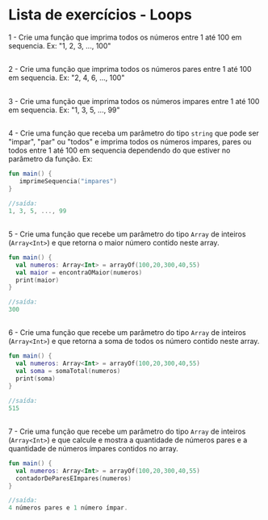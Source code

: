 # Lista de exercícios - Loops 
1 - Crie uma função que imprima todos os números entre 1 até 100 em sequencia. 
Ex: "1, 2, 3, ..., 100"

##
2 - Crie uma função que imprima todos os números pares entre 1 até 100 em sequencia. 
Ex: "2, 4, 6, ..., 100"

##
3 - Crie uma função que imprima todos os números impares entre 1 até 100 em sequencia. 
Ex: "1, 3, 5, ..., 99"

##
4 - Crie uma função que receba um parâmetro do tipo `string` que pode ser "impar", "par" ou "todos" e imprima todos os números impares, pares ou todos entre 1 até 100 
em sequencia dependendo do que estiver no parâmetro da função. 
Ex: 
``` kotlin
fun main() {
   imprimeSequencia("impares")
}

//saída: 
1, 3, 5, ..., 99
```

## 
5 - Crie uma função que recebe um parâmetro do tipo `Array` de inteiros (`Array<Int>`) e que retorna o maior número contido neste array.
``` kotlin
fun main() {
  val numeros: Array<Int> = arrayOf(100,20,300,40,55)
  val maior = encontraOMaior(numeros)
  print(maior)
}

//saída: 
300
```

## 
6 - Crie uma função que recebe um parâmetro do tipo `Array` de inteiros (`Array<Int>`) e que retorna a soma de todos os número contido neste array.
``` kotlin
fun main() {
  val numeros: Array<Int> = arrayOf(100,20,300,40,55)
  val soma = somaTotal(numeros)
  print(soma)
}

//saída: 
515
```
##
7 - Crie uma função que recebe um parâmetro do tipo `Array` de inteiros (`Array<Int>`) e que calcule e mostra a 
quantidade de números pares e a quantidade de números ímpares contidos no array.
``` kotlin
fun main() {
  val numeros: Array<Int> = arrayOf(100,20,300,40,55)
  contadorDeParesEImpares(numeros)
}

//saída: 
4 números pares e 1 número ímpar.
```
